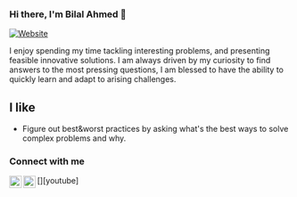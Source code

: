 ### Hi there, I'm Bilal Ahmed 👋

[![Website](https://img.shields.io/website?label=Bilal-Ahmed.com&style=for-the-badge&url=https%3A%2F%2Fwww.bilal-ahmed.com)](https://www.bilal-ahmed.com)

I enjoy spending my time tackling interesting problems, and presenting feasible innovative solutions. I am always driven by my curiosity to find answers to the most pressing questions, I am blessed to have the ability to quickly learn and adapt to arising challenges.

## I like

- Figure out best&worst practices by asking what's the best ways to solve complex problems and why.

### Connect with me

[<img align="left" alt="Bilal | LinkedIn" width="22px" src="https://cdn.jsdelivr.net/npm/simple-icons@v3/icons/linkedin.svg" />][linkedin]
[<img align="left" alt="View some of my talks on YouTube" width="22px" src="https://cdn.jsdelivr.net/npm/simple-icons@v3/icons/youtube.svg" />][youtube]

[linkedin]: https://www.linkedin.com/in/bilal-ahmed
